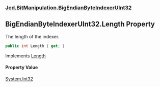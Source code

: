### [Jcd.BitManipulation](Jcd.BitManipulation.md 'Jcd.BitManipulation').[BigEndianByteIndexerUInt32](Jcd.BitManipulation.BigEndianByteIndexerUInt32.md 'Jcd.BitManipulation.BigEndianByteIndexerUInt32')

## BigEndianByteIndexerUInt32.Length Property

The length of the indexer.

```csharp
public int Length { get; }
```

Implements [Length](Jcd.BitManipulation.IByteIndexer.Length.md 'Jcd.BitManipulation.IByteIndexer.Length')

#### Property Value

[System.Int32](https://docs.microsoft.com/en-us/dotnet/api/System.Int32 'System.Int32')